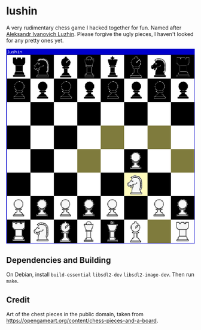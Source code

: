 lushin
=====

A very rudimentary chess game I hacked together for fun. Named after
[Aleksandr Ivanovich Luzhin](https://en.wikipedia.org/wiki/The_Defense).
Please forgive the ugly pieces, I haven't looked for any pretty ones yet.

![screenshot of lushin running on a Linux system](doc/screenshot.png)

Dependencies and Building
-------------------------

On Debian, install `build-essential` `libsdl2-dev`
`libsdl2-image-dev`.  Then run `make`.

Credit
------

Art of the chest pieces in the public domain, taken from
https://opengameart.org/content/chess-pieces-and-a-board.
